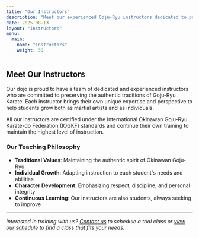 ```yaml
---
title: "Our Instructors"
description: "Meet our experienced Goju-Ryu instructors dedicated to preserving authentic martial arts traditions"
date: 2025-08-13
layout: "instructors"
menu:
  main:
    name: "Instructors"
    weight: 30
---
```


## Meet Our Instructors

Our dojo is proud to have a team of dedicated and experienced instructors who are committed to preserving the authentic traditions of Goju-Ryu Karate. Each instructor brings their own unique expertise and perspective to help students grow both as martial artists and as individuals.

All our instructors are certified under the International Okinawan Goju-Ryu Karate-do Federation (IOGKF) standards and continue their own training to maintain the highest level of instruction.

### Our Teaching Philosophy

- **Traditional Values**: Maintaining the authentic spirit of Okinawan Goju-Ryu
- **Individual Growth**: Adapting instruction to each student's needs and abilities
- **Character Development**: Emphasizing respect, discipline, and personal integrity
- **Continuous Learning**: Our instructors are also students, always seeking to improve

---

*Interested in training with us? [Contact us](/contact) to schedule a trial class or [view our schedule](/schedule) to find a class that fits your needs.*
